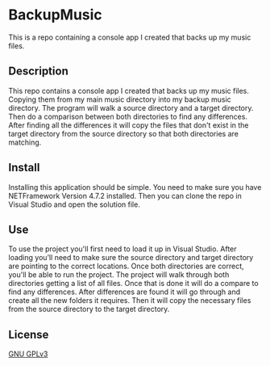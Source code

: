 # BackupMusic 
This is a repo containing a console app I created that backs up my music files.

## Description
This repo contains a console app I created that backs up my music files. Copying them from my main music directory into my backup music directory. The program will walk a source directory and a target directory. Then do a comparison between both directories to find any differences. After finding all the differences it will copy the files that don't exist in the target directory from the source directory so that both directories are matching. 

## Install
Installing this application should be simple. You need to make sure you have NETFramework Version 4.7.2 installed. Then you can clone the repo in Visual Studio and open the solution file.

## Use
To use the project you'll first need to load it up in Visual Studio. After loading you’ll need to make sure the source directory and target directory are pointing to the correct locations. Once both directories are correct, you'll be able to run the project. The project will walk through both directories getting a list of all files. Once that is done it will do a compare to find any differences. After differences are found it will go through and create all the new folders it requires. Then it will copy the necessary files from the source directory to the target directory. 

## License
[GNU GPLv3](https://choosealicense.com/licenses/gpl-3.0/)
